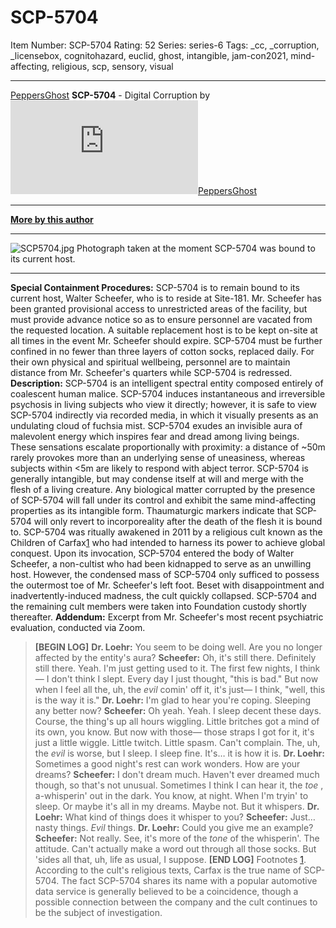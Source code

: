 # SCP-5704
Item Number: SCP-5704
Rating: 52
Series: series-6
Tags: _cc, _corruption, _licensebox, cognitohazard, euclid, ghost, intangible, jam-con2021, mind-affecting, religious, scp, sensory, visual

---

[PeppersGhost](javascript:;)
**SCP-5704** \- Digital Corruption by [![PeppersGhost](https://www.wikidot.com/avatar.php?userid=1553042&amp;size=small&amp;timestamp=1735052762)](http://www.wikidot.com/user:info/peppersghost)[PeppersGhost](http://www.wikidot.com/user:info/peppersghost)
* * *
**[More by this author](/peppersghost)**
* * *
![SCP5704.jpg](http://scp-wiki.wikidot.com/local--files/scp-5704/SCP5704.jpg)
Photograph taken at the moment SCP-5704 was bound to its current host.
* * *
**Special Containment Procedures:** SCP-5704 is to remain bound to its current host, Walter Scheefer, who is to reside at Site-181. Mr. Scheefer has been granted provisional access to unrestricted areas of the facility, but must provide advance notice so as to ensure personnel are vacated from the requested location. A suitable replacement host is to be kept on-site at all times in the event Mr. Scheefer should expire.
SCP-5704 must be further confined in no fewer than three layers of cotton socks, replaced daily. For their own physical and spiritual wellbeing, personnel are to maintain distance from Mr. Scheefer's quarters while SCP-5704 is redressed.
**Description:** SCP-5704 is an intelligent spectral entity composed entirely of coalescent human malice. SCP-5704 induces instantaneous and irreversible psychosis in living subjects who view it directly; however, it is safe to view SCP-5704 indirectly via recorded media, in which it visually presents as an undulating cloud of fuchsia mist.
SCP-5704 exudes an invisible aura of malevolent energy which inspires fear and dread among living beings. These sensations escalate proportionally with proximity: a distance of ~50m rarely provokes more than an underlying sense of uneasiness, whereas subjects within <5m are likely to respond with abject terror.
SCP-5704 is generally intangible, but may condense itself at will and merge with the flesh of a living creature. Any biological matter corrupted by the presence of SCP-5704 will fall under its control and exhibit the same mind-affecting properties as its intangible form. Thaumaturgic markers indicate that SCP-5704 will only revert to incorporeality after the death of the flesh it is bound to.
SCP-5704 was ritually awakened in 2011 by a religious cult known as the Children of Carfax[1](javascript:;) who had intended to harness its power to achieve global conquest. Upon its invocation, SCP-5704 entered the body of Walter Scheefer, a non-cultist who had been kidnapped to serve as an unwilling host. However, the condensed mass of SCP-5704 only sufficed to possess the outermost toe of Mr. Scheefer's left foot. Beset with disappointment and inadvertently-induced madness, the cult quickly collapsed. SCP-5704 and the remaining cult members were taken into Foundation custody shortly thereafter.
**Addendum:** Excerpt from Mr. Scheefer's most recent psychiatric evaluation, conducted via Zoom.
> **[BEGIN LOG]**
> **Dr. Loehr:** You seem to be doing well. Are you no longer affected by the entity's aura?
> **Scheefer:** Oh, it's still there. Definitely still there. Yeah. I'm just getting used to it. The first few nights, I think— I don't think I slept. Every day I just thought, "this is bad." But now when I feel all the, uh, the _evil_ comin' off it, it's just— I think, "well, this is the way it is."
> **Dr. Loehr:** I'm glad to hear you're coping. Sleeping any better now?
> **Scheefer:** Oh yeah. Yeah. I sleep decent these days. Course, the thing's up all hours wiggling. Little britches got a mind of its own, you know. But now with those— those straps I got for it, it's just a little wiggle. Little twitch. Little spasm. Can't complain. The, uh, the _evil_ is worse, but I sleep. I sleep fine. It's… it is how it is.
> **Dr. Loehr:** Sometimes a good night's rest can work wonders. How are your dreams?
> **Scheefer:** I don't dream much. Haven't ever dreamed much though, so that's not unusual. Sometimes I think I can hear it, the _toe_ , a-whisperin' out in the dark. You know, at night. When I'm tryin' to sleep. Or maybe it's all in my dreams. Maybe not. But it whispers.
> **Dr. Loehr:** What kind of things does it whisper to you?
> **Scheefer:** Just… nasty things. _Evil_ things.
> **Dr. Loehr:** Could you give me an example?
> **Scheefer:** Not really. See, it's more of the _tone_ of the whisperin'. The attitude. Can't actually make a word out through all those socks. But 'sides all that, uh, life as usual, I suppose.
> **[END LOG]**
Footnotes
[1](javascript:;). According to the cult's religious texts, Carfax is the true name of SCP-5704. The fact SCP-5704 shares its name with a popular automotive data service is generally believed to be a coincidence, though a possible connection between the company and the cult continues to be the subject of investigation.